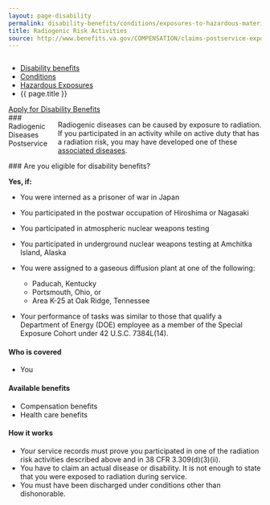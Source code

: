 ```yaml
---
layout: page-disability
permalink: disability-benefits/conditions/exposures-to-hazardous-materials/radiogenic-risk-activities/index.html
title: Radiogenic Risk Activities
source: http://www.benefits.va.gov/COMPENSATION/claims-postservice-exposures-environmental_hazards.asp,http://www.benefits.va.gov/COMPENSATION/claims-postservice-exposures-radiogenic_diseases.asp
---
```


<div class="splash" markdown="0">
<div class="row" markdown="0">
<div class="small-12 columns" markdown="0">

<ul class="breadcrumbs" role="menubar" aria-label="Primary">
<li class="parent"><a href="{{ site.url }}/disability-benefits/">Disability benefits</a></li>
<li class="parent"><a href="{{ site.url }}/disability-benefits/conditions/">Conditions</a></li>
<li class="parent"><a href="{{ site.url }}/disability-benefits/conditions/exposures-to-hazardous-materials/">Hazardous Exposures</a></li>
<li class="active">{{ page.title }}</li>
</ul>

</div>
</div>
</div>

<div class="main" role="main" markdown="0">

<div class="action-bar">
  <div class="row">
    <div class="small-12 columns">
      <a class="button small start" href="{{ site.url}}/disability-benefits/get/">Apply for Disability Benefits</a>
    </div>
  </div>  
</div>

<div class="section one" markdown="0">
<div class="primary" markdown="0">
<div class="row" markdown="0">
<div class="small-12 columns" markdown="1">
### Radiogenic Diseases Postservice

Radiogenic diseases can be caused by exposure to radiation. If you participated in an activity while on active duty that has a radiation risk, you may have developed one of these [associated diseases](associated-diseases).
</div>
<div class="small-12 columns" markdown="1">
<div class="call-out" markdown="1">
### Are you eligible for disability benefits? 

**Yes, if:**

- You were interned as a prisoner of war in Japan
- You participated in the postwar occupation of Hiroshima or Nagasaki
- You participated in atmospheric nuclear weapons testing
- You participated in underground nuclear weapons testing at Amchitka Island, Alaska
- You were assigned to a gaseous diffusion plant at one of the following:
	-	Paducah, Kentucky
	-	Portsmouth, Ohio, or
	-	Area K-25 at Oak Ridge, Tennessee

- Your performance of tasks was similar to those that qualify a Department of Energy (DOE) employee as a member of the Special Exposure Cohort under 42 U.S.C. 7384L(14).

#### Who is covered 
- You 

#### Available benefits
- Compensation benefits
- Health care benefits

#### How it works 
- Your service records must prove you participated in one of the radiation risk activities described above and in 38 CFR 3.309(d)(3)(ii). 
- You have to claim an actual disease or disability. It is not enough to state that you were exposed to radiation during service. 
- You must have been discharged under conditions other than dishonorable.
</div>
</div>
</div>
</div>

</div>

</div>

